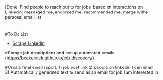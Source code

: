 [Done] Find people to reach out to for jobs: based on interactions on Linkedin: messaged me, endorsed me, recommended me; merge withe personal email list

#
#To Do List

* [Scrape Linkedin](http://ferodia.github.io/linkedin-data-scraping-with-beautifulsoup)

#Scrape job descriptions and set up automated emails (https://beckernick.github.io/job-discovery/)

#Create final email report: 1) job post link 2) people on linkedin I can email 3) Automatically generated text to send as an email for job I am interested in

